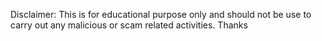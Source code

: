 Disclaimer: This is for educational purpose only and should not be use to carry out any malicious or scam related activities. Thanks
